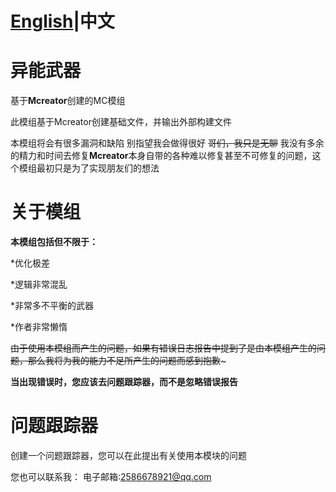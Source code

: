 # [English](/README.md)|中文
# 异能武器
基于**Mcreator**创建的MC模组

此模组基于Mcreator创建基础文件，并输出外部构建文件

本模组将会有很多漏洞和缺陷
别指望我会做得很好 ~~哥们，我只是无聊~~
我没有多余的精力和时间去修复**Mcreator**本身自带的各种难以修复甚至不可修复的问题，这个模组最初只是为了实现朋友们的想法

# 关于模组
**本模组包括但不限于：**

*优化极差

*逻辑非常混乱

*非常多不平衡的武器

*作者非常懒惰

~~由于使用本模组而产生的问题，如果有错误日志报告中提到了是由本模组产生的问题，那么我将为我的能力不足所产生的问题而感到抱歉~~~

**当出现错误时，您应该去问题跟踪器，而不是忽略错误报告**

# 问题跟踪器
创建一个问题跟踪器，您可以在此提出有关使用本模块的问题

您也可以联系我：
电子邮箱:2586678921@qq.com
